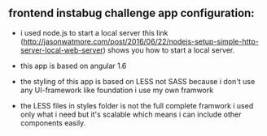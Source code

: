 ## frontend instabug challenge app configuration: 
- i used node.js to start a local server this link
 (http://jasonwatmore.com/post/2016/06/22/nodejs-setup-simple-http-server-local-web-server) 
 shows you how to start a local server. 

- this app is based on angular 1.6 
- the styling of this app is based on LESS not SASS because i don't use any UI-framework like foundation
 i use my own framwork 
- the LESS files in styles folder is not the full complete framwork i used only what i need but it's scalable 
    which means i can include other components easily. 

    
